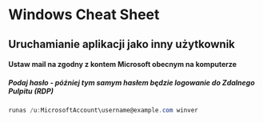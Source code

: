 # Windows Cheat Sheet

## Uruchamianie aplikacji jako inny użytkownik
#### Ustaw mail na zgodny z kontem Microsoft obecnym na komputerze
##### Podaj hasło - później tym samym hasłem będzie logowanie do Zdalnego Pulpitu (RDP)
```powershell
runas /u:MicrosoftAccount\username@example.com winver
```
